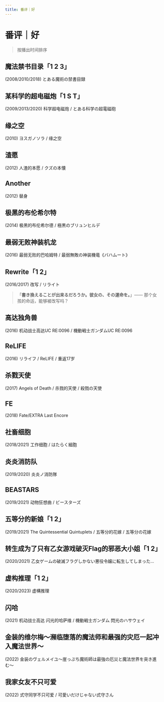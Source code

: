 ```yaml
---
title: 番评｜好
---
```


# 番评｜好

> 按播出时间排序

## 魔法禁书目录「1 2 3」

(2008/2010/2018) とある魔術の禁書目録

## 某科学的超电磁炮「1 S T」

(2009/2013/2020) 科学超电磁炮 / とある科学の超電磁砲

## 缘之空

(2010) ヨスガノソラ / 缘之空

## 渣愿

(2012) 人渣的本愿 / クズの本懐

## Another

(2012) 替身

## 极黑的布伦希尔特

(2014) 极黑的布伦希尔德 / 極黒のブリュンヒルデ

## 最弱无败神装机龙

(2016) 最弱无败的巴哈姆特 / 最弱無敗の神装機竜《バハムート》

## Rewrite「1 2」

(2016/2017) 改写 / リライト

> 「**書き換えることが出来るだろうか。彼女の、その運命を。**」—— 那个女孩的命运，能够被改写吗？

## 高达独角兽

(2016) 机动战士高达UC RE:0096 / 機動戦士ガンダムUC RE:0096

## ReLIFE

(2016) リライフ / ReLIFE / 重返17岁

## 杀戮天使

(2017) Angels of Death / 杀戮的天使 / 殺戮の天使

## FE

(2018) Fate/EXTRA Last Encore 

## 社畜细胞

(2018/2021) 工作细胞 / はたらく細胞

## 炎炎消防队

(2019/2020) 炎炎ノ消防隊

## BEASTARS

(2019/2021) 动物狂想曲 / ビースターズ

## 五等分的新娘「1 2」

(2019/2021) The Quintessential Quintuplets / 五等分的花嫁 / 五等分の花嫁

## 转生成为了只有乙女游戏破灭Flag的邪恶大小姐「1 2」

(2020/2021) 乙女ゲームの破滅フラグしかない悪役令嬢に転生してしまった…

## 虚构推理「1 2」

(2020/2023) 虚構推理

## 闪哈

(2021) 机动战士高达 闪光的哈萨维 / 機動戦士ガンダム 閃光のハサウェイ

## 金装的维尔梅～濒临堕落的魔法师和最强的灾厄一起冲入魔法世界～

(2022) 金装のヴェルメイユ～崖っぷち魔術師は最強の厄災と魔法世界を突き進む～

## 我家女友不只可爱

(2022) 式守同学不只可爱 / 可愛いだけじゃない式守さん
